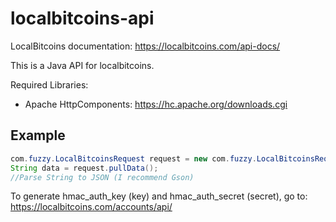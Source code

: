 # localbitcoins-api

LocalBitcoins documentation: https://localbitcoins.com/api-docs/

This is a Java API for localbitcoins. 

Required Libraries:
- Apache HttpComponents: https://hc.apache.org/downloads.cgi

## Example

```Java
com.fuzzy.LocalBitcoinsRequest request = new com.fuzzy.LocalBitcoinsRequest(com.fuzzy.LocalBitcoinsRequest.WALLET, "");
String data = request.pullData();
//Parse String to JSON (I recommend Gson)
```

To generate hmac_auth_key (key) and hmac_auth_secret (secret), go to: https://localbitcoins.com/accounts/api/
